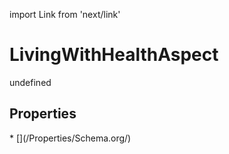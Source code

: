 import Link from 'next/link'
# LivingWithHealthAspect

undefined

## Properties

<Grid>
* [](/Properties/Schema.org/)

</Grid>

